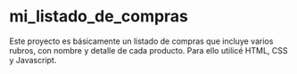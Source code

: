 # mi_listado_de_compras
Este proyecto es básicamente un listado de compras que incluye varios rubros, con nombre y detalle de cada producto.
Para ello utilicé HTML, CSS y Javascript.
